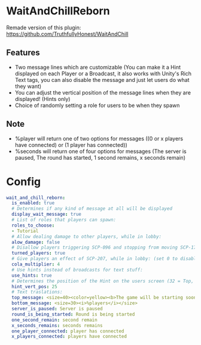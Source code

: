 # WaitAndChillReborn

Remade version of this plugin: https://github.com/TruthfullyHonest/WaitAndChill

## Features
- Two message lines which are customizable (You can make it a Hint displayed on each Player or a Broadcast, it also works with Unity's Rich Text tags, you can also disable the message and just let users do what they want)
- You can adjust the vertical position of the message lines when they are displayed! (Hints only)
- Choice of randomly setting a role for users to be when they spawn
 
 ## Note
- %player will return one of two options for messages ((0 or x players have connected) or (1 player has connected))
- %seconds will return one of four options for messages (The server is paused, The round has started, 1 second remains, x seconds remain)
 
# Config
```yml
wait_and_chill_reborn:
  is_enabled: true
  # Determines if any kind of message at all will be displayed
  display_wait_message: true
  # List of roles that players can spawn:
  roles_to_choose:
  - Tutorial
  # Allow dealing damage to other players, while in lobby:
  alow_damage: false
  # Disallow players triggering SCP-096 and stopping from moving SCP-173, while in lobby:
  turned_players: true
  # Give players an effect of SCP-207, while in lobby: (set 0 to disable)
  cola_multiplier: 4
  # Use hints instead of broadcasts for text stuff:
  use_hints: true
  # Determines the position of the Hint on the users screen (32 = Top, 0 = Middle, -15 = Below)
  hint_vert_pos: 25
  # Text traslations:
  top_message: <size=40><color=yellow><b>The game will be starting soon, %seconds</b></color></size>
  bottom_message: <size=30><i>%players</i></size>
  server_is_paused: Server is paused
  round_is_being_started: Round is being started
  one_second_remain: second remain
  x_seconds_remains: seconds remains
  one_player_connected: player has connected
  x_players_connected: players have connected
```
